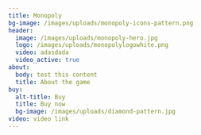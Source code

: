 ```yaml
---
title: Monopoly
bg-image: /images/uploads/monopoly-icons-pattern.png
header:
  image: /images/uploads/monopoly-hero.jpg
  logo: /images/uploads/monopolylogowhite.png
  video: adasdada
  video_active: true
about:
  body: test this content
  title: About the game
buy:
  alt-title: Buy
  title: Buy now
  bg-image: /images/uploads/diamond-pattern.jpg
video: video link
---
```


